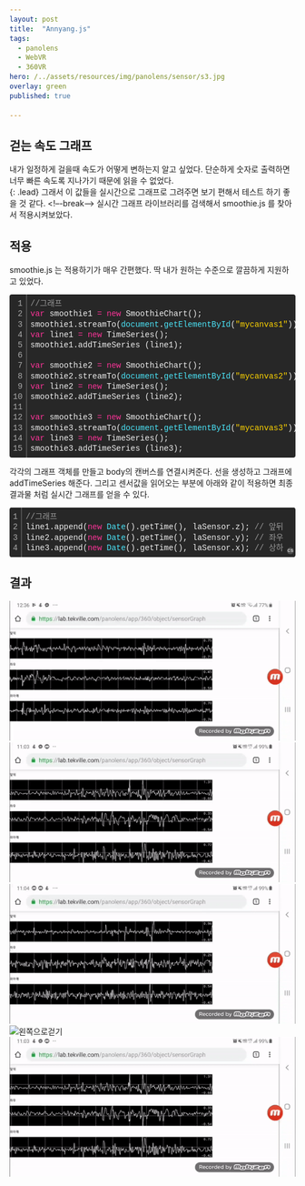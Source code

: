 ```yaml
---
layout: post
title:  "Annyang.js"
tags:
  - panolens
  - WebVR
  - 360VR
hero: /../assets/resources/img/panolens/sensor/s3.jpg
overlay: green
published: true

---
```

## 걷는 속도 그래프  
내가 일정하게 걸을때 속도가 어떻게 변하는지 알고 싶었다. 단순하게 숫자로 출력하면 너무 빠른 속도록 지나가기 때문에 읽을 수 없었다.  
{: .lead}
그래서 이 값들을 실시간으로 그래프로 그려주면 보기 편해서 테스트 하기 좋을 것 같다.
<!–-break-–>
실시간 그래프 라이브러리를 검색해서 smoothie.js 를 찾아서 적용시켜보았다.

## 적용
smoothie.js 는 적용하기가 매우 간편했다.  딱 내가 원하는 수준으로 깔끔하게 지원하고 있었다.
<div class="colorscripter-code" style="color:#f0f0f0;font-family:Consolas, 'Liberation Mono', Menlo, Courier, monospace !important; position:relative !important;overflow:auto"><table class="colorscripter-code-table" style="margin:0;padding:0;border:none;background-color:#272727;border-radius:4px;" cellspacing="0" cellpadding="0"><tr><td style="padding:6px;border-right:2px solid #4f4f4f"><div style="margin:0;padding:0;word-break:normal;text-align:right;color:#aaa;font-family:Consolas, 'Liberation Mono', Menlo, Courier, monospace !important;line-height:130%"><div style="line-height:130%">1</div><div style="line-height:130%">2</div><div style="line-height:130%">3</div><div style="line-height:130%">4</div><div style="line-height:130%">5</div><div style="line-height:130%">6</div><div style="line-height:130%">7</div><div style="line-height:130%">8</div><div style="line-height:130%">9</div><div style="line-height:130%">10</div><div style="line-height:130%">11</div><div style="line-height:130%">12</div><div style="line-height:130%">13</div><div style="line-height:130%">14</div><div style="line-height:130%">15</div></div></td><td style="padding:6px 0;text-align:left"><div style="margin:0;padding:0;color:#f0f0f0;font-family:Consolas, 'Liberation Mono', Menlo, Courier, monospace !important;line-height:130%"><div style="padding:0 6px; white-space:pre; line-height:130%"><span style="color:#999999">//그래프</span></div><div style="padding:0 6px; white-space:pre; line-height:130%"><span style="color:#ff3399">var</span>&nbsp;smoothie1&nbsp;<span style="color:#0086b3"></span><span style="color:#ff3399">=</span>&nbsp;<span style="color:#ff3399">new</span>&nbsp;SmoothieChart();</div><div style="padding:0 6px; white-space:pre; line-height:130%">smoothie1.streamTo(<span style="color:#4be6fa">document</span>.<span style="color:#4be6fa">getElementById</span>(<span style="color:#ffd500">"mycanvas1"</span>));</div><div style="padding:0 6px; white-space:pre; line-height:130%"><span style="color:#ff3399">var</span>&nbsp;line1&nbsp;<span style="color:#0086b3"></span><span style="color:#ff3399">=</span>&nbsp;<span style="color:#ff3399">new</span>&nbsp;TimeSeries();</div><div style="padding:0 6px; white-space:pre; line-height:130%">smoothie1.addTimeSeries&nbsp;(line1);&nbsp;</div><div style="padding:0 6px; white-space:pre; line-height:130%">&nbsp;</div><div style="padding:0 6px; white-space:pre; line-height:130%"><span style="color:#ff3399">var</span>&nbsp;smoothie2&nbsp;<span style="color:#0086b3"></span><span style="color:#ff3399">=</span>&nbsp;<span style="color:#ff3399">new</span>&nbsp;SmoothieChart();</div><div style="padding:0 6px; white-space:pre; line-height:130%">smoothie2.streamTo(<span style="color:#4be6fa">document</span>.<span style="color:#4be6fa">getElementById</span>(<span style="color:#ffd500">"mycanvas2"</span>));</div><div style="padding:0 6px; white-space:pre; line-height:130%"><span style="color:#ff3399">var</span>&nbsp;line2&nbsp;<span style="color:#0086b3"></span><span style="color:#ff3399">=</span>&nbsp;<span style="color:#ff3399">new</span>&nbsp;TimeSeries();</div><div style="padding:0 6px; white-space:pre; line-height:130%">smoothie2.addTimeSeries&nbsp;(line2);&nbsp;</div><div style="padding:0 6px; white-space:pre; line-height:130%">&nbsp;</div><div style="padding:0 6px; white-space:pre; line-height:130%"><span style="color:#ff3399">var</span>&nbsp;smoothie3&nbsp;<span style="color:#0086b3"></span><span style="color:#ff3399">=</span>&nbsp;<span style="color:#ff3399">new</span>&nbsp;SmoothieChart();</div><div style="padding:0 6px; white-space:pre; line-height:130%">smoothie3.streamTo(<span style="color:#4be6fa">document</span>.<span style="color:#4be6fa">getElementById</span>(<span style="color:#ffd500">"mycanvas3"</span>));</div><div style="padding:0 6px; white-space:pre; line-height:130%"><span style="color:#ff3399">var</span>&nbsp;line3&nbsp;<span style="color:#0086b3"></span><span style="color:#ff3399">=</span>&nbsp;<span style="color:#ff3399">new</span>&nbsp;TimeSeries();</div><div style="padding:0 6px; white-space:pre; line-height:130%">smoothie3.addTimeSeries&nbsp;(line3);&nbsp;</div></div></td><td style="vertical-align:bottom;padding:0 2px 4px 0"><a href="http://colorscripter.com/info#e" target="_blank" style="text-decoration:none;color:white"><span style="font-size:9px;word-break:normal;background-color:#4f4f4f;color:white;border-radius:10px;padding:1px">cs</span></a></td></tr></table></div>

각각의 그래프 객체를 만들고 body의 캔버스를 연결시켜준다. 선을 생성하고 그래프에 addTimeSeries 해준다. 그리고 센서값을 읽어오는 부분에 아래와 같이 적용하면 최종 결과물 처럼 실시간 그래프를 얻을 수 있다. 
<div class="colorscripter-code" style="color:#f0f0f0;font-family:Consolas, 'Liberation Mono', Menlo, Courier, monospace !important; position:relative !important;overflow:auto"><table class="colorscripter-code-table" style="margin:0;padding:0;border:none;background-color:#272727;border-radius:4px;" cellspacing="0" cellpadding="0"><tr><td style="padding:6px;border-right:2px solid #4f4f4f"><div style="margin:0;padding:0;word-break:normal;text-align:right;color:#aaa;font-family:Consolas, 'Liberation Mono', Menlo, Courier, monospace !important;line-height:130%"><div style="line-height:130%">1</div><div style="line-height:130%">2</div><div style="line-height:130%">3</div><div style="line-height:130%">4</div></div></td><td style="padding:6px 0;text-align:left"><div style="margin:0;padding:0;color:#f0f0f0;font-family:Consolas, 'Liberation Mono', Menlo, Courier, monospace !important;line-height:130%"><div style="padding:0 6px; white-space:pre; line-height:130%"><span style="color:#999999">//그래프&nbsp;</span></div><div style="padding:0 6px; white-space:pre; line-height:130%">line1.append(<span style="color:#ff3399">new</span>&nbsp;<span style="color:#4be6fa">Date</span>().getTime(),&nbsp;laSensor.z);&nbsp;<span style="color:#999999">//&nbsp;앞뒤</span></div><div style="padding:0 6px; white-space:pre; line-height:130%">line2.append(<span style="color:#ff3399">new</span>&nbsp;<span style="color:#4be6fa">Date</span>().getTime(),&nbsp;laSensor.y);&nbsp;<span style="color:#999999">//&nbsp;좌우</span></div><div style="padding:0 6px; white-space:pre; line-height:130%">line3.append(<span style="color:#ff3399">new</span>&nbsp;<span style="color:#4be6fa">Date</span>().getTime(),&nbsp;laSensor.x);&nbsp;<span style="color:#999999">//&nbsp;상하</span></div></div></td><td style="vertical-align:bottom;padding:0 2px 4px 0"><a href="http://colorscripter.com/info#e" target="_blank" style="text-decoration:none;color:white"><span style="font-size:9px;word-break:normal;background-color:#4f4f4f;color:white;border-radius:10px;padding:1px">cs</span></a></td></tr></table></div>

## 결과 
<img src='/../assets/resources/img/panolens/sensor/앞으로걷기.gif' alt='앞으로걷기'>
<img src='/../assets/resources/img/panolens/sensor/뒤로걷기.gif' alt='뒤로걷기'>
<img src='/../assets/resources/img/panolens/sensor/오른쪽으로 걷기.gif' alt='오른쪽으로걷기'>
<img src='/../assets/resources/img/panolens/sensor/왼쪽으로 걷기.gif' alt='왼쪽으로걷기'>
<img src='/../assets/resources/img/panolens/sensor/뒤로걷기.gif' alt='뒤로걷기'>